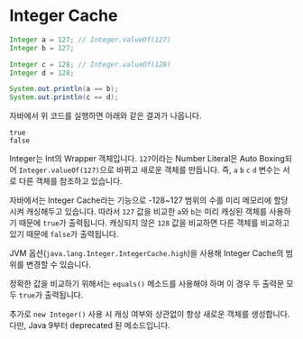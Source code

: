 # Integer Cache

```java
Integer a = 127; // Integer.valueOf(127)
Integer b = 127;

Integer c = 128; // Integer.valueOf(128)
Integer d = 128;

System.out.println(a == b);
System.out.println(c == d);
```

자바에서 위 코드를 실행하면 아래와 같은 결과가 나옵니다.

```
true
false
```

Integer는 Int의 Wrapper 객체입니다. `127`이라는 Number Literal은 Auto Boxing되어 `Integer.valueOf(127)`으로 바뀌고 새로운 객체를 만듭니다.
즉, `a` `b` `c` `d` 변수는 서로 다른 객체를 참조하고 있습니다.

자바에서는 Integer Cache라는 기능으로 -128~127 범위의 수를 미리 메모리에 할당시켜 캐싱해두고 있습니다. 따라서 `127` 값을 비교한 `a`와 `b`는 미리 캐싱된 객체를 사용하기 때문에 `true`가 출력됩니다. 캐싱되지 않은 `128` 값을 비교하면 다른 객체를 비교하고 있기 때문에 `false`가 출력됩니다.

JVM 옵션(`java.lang.Integer.IntegerCache.high`)을 사용해 Integer Cache의 범위를 변경할 수 있습니다.

정확한 값을 비교하기 위해서는 `equals()` 메소드를 사용해야 하며 이 경우 두 출력문 모두 `true`가 출력됩니다.

추가로 `new Integer()` 사용 시 캐싱 여부와 상관없이 항상 새로운 객체를 생성합니다. 다만, Java 9부터 deprecated 된 메소드입니다.
